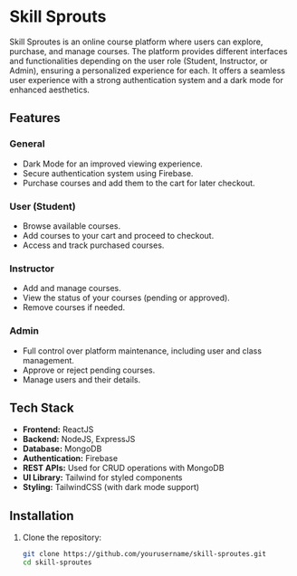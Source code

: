 # Skill Sprouts

Skill Sproutes is an online course platform where users can explore, purchase, and manage courses. The platform provides different interfaces and functionalities depending on the user role (Student, Instructor, or Admin), ensuring a personalized experience for each. It offers a seamless user experience with a strong authentication system and a dark mode for enhanced aesthetics.

## Features

### General
- Dark Mode for an improved viewing experience.
- Secure authentication system using Firebase.
- Purchase courses and add them to the cart for later checkout.

### User (Student)
- Browse available courses.
- Add courses to your cart and proceed to checkout.
- Access and track purchased courses.

### Instructor
- Add and manage courses.
- View the status of your courses (pending or approved).
- Remove courses if needed.

### Admin
- Full control over platform maintenance, including user and class management.
- Approve or reject pending courses.
- Manage users and their details.

## Tech Stack

- **Frontend:** ReactJS
- **Backend:** NodeJS, ExpressJS
- **Database:** MongoDB
- **Authentication:** Firebase
- **REST APIs:** Used for CRUD operations with MongoDB
- **UI Library:** Tailwind for styled components
- **Styling:** TailwindCSS (with dark mode support)

## Installation

1. Clone the repository:
   ```bash
   git clone https://github.com/yourusername/skill-sproutes.git
   cd skill-sproutes
